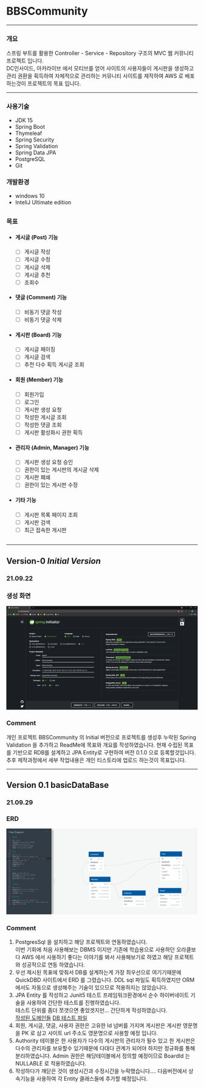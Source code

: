 BBSCommunity
=============

---

### 개요
스프링 부트를 활용한 Controller - Service - Repository 구조의 MVC 웹 커뮤니티 프로젝트 입니다.    
DC인사이드, 아카라이브 에서 모티브를 얻어 사이트의 사용자들이 게시판을 생성하고 관리 권환을 획득하여
자체적으로 관리하는 커뮤니티 사이트를 제작하여 AWS 로 배포 하는것이 프로젝트의 목표 입니다.

___



### 사용기술
* JDK 15
* Spring Boot
* Thymeleaf
* Spring Security
* Spring Validation
* Spring Data JPA
* PostgreSQL
* Git
### 개발환경
* windows 10
* InteliJ Ultimate edition
##
### 목표
  - #### 게시글 (Post) 기능
    - [ ] 게시글 작성
    - [ ] 게시글 수정
    - [ ] 게시글 삭제
    - [ ] 게시글 추천 
    - [ ] 조회수 
  - #### 댓글 (Comment) 기능
    - [ ] 비동기 댓글 작성 
    - [ ] 비동기 댓글 삭제 
  - #### 게시판 (Board) 기능
    - [ ] 게시글 페이징 
    - [ ] 게시글 검색 
    - [ ] 추천 다수 획득 게시글 조회
  - #### 회원 (Member) 기능
    - [ ] 회원가입 
    - [ ] 로그인 
    - [ ] 게시판 생성 요청
    - [ ] 작성한 게시글 조회
    - [ ] 작성한 댓글 조회
    - [ ] 게시판 활성화시 권한 획득
  - #### 관리자 (Admin, Manager) 기능
    - [ ] 게시판 생성 요청 승인
    - [ ] 권한이 있는 게시판의 게시글 삭제
    - [ ] 게시판 폐쇄
    - [ ] 권한이 있는 게시판 수정
  - #### 기타 기능 
    - [ ] 게시판 목록 페이지 조회
    - [ ] 게시판 검색
    - [ ] 최근 접속한 게시판 
##

---
## Version-0 _Initial Version_
### 21.09.22
###
### 생성 화면
![InitialImage](./outputs/Version_0/SpringInitialCapture.PNG)
###
### Comment
개인 프로젝트 BBSCommunity 의 Initial 버전으로 프로젝트를 생성후
누락된 Spring Validation 을 추가하고 ReadMe에 목표와 개요를 작성하였습니다.
현재 수립된 목표를 기반으로 RDB를 설계하고 JPA Entity로 구현하여 버전 0.1.0 으로 등록할것입니다.  
추후 제작과정에서 세부 작업내용은 개인 티스토리에 업로드 하는것이 목표입니다.

--- 
## Version 0.1 basicDataBase
### 21.09.29
###
### ERD
![BasicDataBase](./outputs/version_0.1/ERD.PNG)

###
### Comment
 1. PostgresSql 을 설치하고 해당 프로젝트와 연동하였습니다.  
이번 기회에 처음 사용해보는 DBMS 이지만 기존에 학습용으로 사용하던 오라클보다 AWS 에서 사용하기
좋다는 이야기를 봐서 사용해보기로 하였고 해당 프로젝트와 성공적으로 연동 하였습니다.
 2. 우선 제시된 목표에 맞춰서 DB를 설계하는게 가장 최우선으로 여기기때문에
QuickDBD 사이트에서 ERD 를 그렸습니다. DDL sql 파일도 획득하였지만 ORM 에서도 자동으로
생성해주는 기술이 있으므로 적용하지는 않았습니다.
 3. JPA Entity 를 작성하고 Junit5 테스트 프레임워크환경에서 순수 하이버네이트 기술을 사용하여 간단한 테스트를 진행하였습니다.   
테스트 단위를 좀더 쪼갯으면 좋았겟지만... 간단하게 작성하였습니다.  
[작성된 도메인들](/src/main/java/ggozlo/bbsCommunity/domain/entity)
[DB 테스트 파일](/src/test/java/ggozlo/bbsCommunity/db/MemberTest.java)
 4. 회원, 게시글, 댓글, 사용자 권한은 고유한 Id 넘버를 가지며 
게시판은 게시판 영문명을 PK 로 삼고 사이트 url 주소도 영문명으로 사용할 예정 입니다. 
 5. Authority 테이블은 한 사용자가 다수의 게시판의 관리자가 될수 있고 한 게시판은 다수의 
관리자를 보유할수 있기때문에 다대다 관계가 되어야 하지만 정규화를 통해 분리하였습니다.
Admin 권한은 해당테이블에서 정의할 예정이므로 BoardId 는 NULLABLE 로 적용하였습니다.
 6. 작성하다가 깨닫은 것이 생성시간과 수정시간을 누락했습니다.... 다음버전에서 상속기능을 사용하여
각 Entity 클래스들에 추가할 예정입니다.

